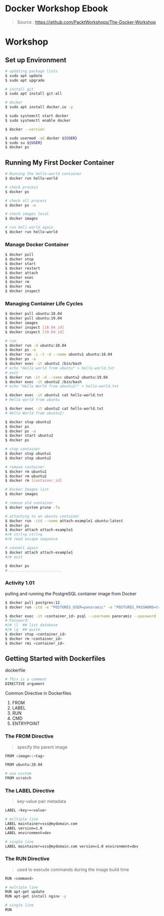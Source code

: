 # Docker Workshop Ebook

> Source : https://github.com/PacktWorkshops/The-Docker-Workshop

# Workshop

## Set up Environment

```sh
# updating package lists
$ sudo apt update
$ sudo apt upgrade

# install git 
$ sudo apt install git-all

# docker 
$ sudo apt install docker.io -y

$ sudo systemctl start docker 
$ sudo systemctl enable docker

$ docker --version

$ sudo usermod -aG docker ${USER}
$ sudo su ${USER}
$ docker ps
```

## Running My First Docker Container

```sh
# Running the hello-world container
$ docker run hello-world

# check process
$ docker ps

# check all process
$ docker ps -a

# check images local
$ docker images

# run hell-world again
$ docker run hello-world
```

### Manage Docker Container

```sh
$ docker pull
$ docker stop
$ docker start
$ docker restart
$ docker attach
$ docker exec
$ docker rm 
$ docker rmi
$ docker inspect
```

### Managing Container Life Cycles

```sh
$ docker pull ubuntu:18.04
$ docker pull ubuntu:19.04
$ docker images
$ docker inspect [18.04_id]
$ docker inspect [19.04_id]

# run
$ docker run -d ubuntu:18.04
$ docker ps -a
$ docker run -i -t -d --name ubuntu1 ubuntu:18.04
$ docker ps -a
$ docker exec -it ubuntu1 /bin/bash
# echo "Hello world from ubuntu" > hello-world.txt
# exit
$ docker run -it -d --name ubuntu2 ubuntu:19.04
$ docker exec -it ubuntu2 /bin/bash
# echo "Hello World from ubuntu2!" > hello-world.txt

$ docker exec -it ubuntu1 cat hello-world.txt
# Hello world from ubuntu

$ docker exec -it ubuntu2 cat hello-world.txt
# Hello World from ubuntu2!

$ docker stop ubuntu2
$ docker ps
$ docker ps -a
$ docker start ubuntu2
$ docker ps

# stop container
$ docker stop ubuntu1
$ docker stop ubuntu2

# remove container
$ docker rm ubuntu1
$ docker rm ubuntu2
$ docker rm [container_id]

# Docker Images list
$ docker images

# remove old container 
$ docker system prune -fa

# attaching to an ubuntu container
$ docker run -itd --name attach-example1 ubuntu:latest
$ docker ps
$ docker attach attach-example1
#/# ctrl+p ctrl+q
#/# read escape sequence

# connect again
$ docker attach attach-example1
#/# exit

$ docker ps
# ........................
```

### Activity 1.01

pulling and running the PostgreSQL container image from Docker

```sh
$ docker pull postgres:12
$ docker run -itd -e "POSTGRES_USER=panoramic" -e "POSTGRES_PASSWORD=trekking" postgres:12

$ docker exec -it <container_id> psql --username panoramic --password
# Password:
#/# \l  ## list database
#/# \q  ## quite
$ docker stop <container_id>
$ docker rm <container_id>
$ docker rmi <container_id>
```

## Getting Started with Dockerfiles

dockerfile

```dockerfile
# This is a comment
DIRECTIVE argument
```

Common Directive in Dockerfiles

1. FROM
2. LABEL
3. RUN
4. CMD
5. ENTRYPOINT

### The FROM Directive

> specify the parent image

```sh
FROM <image>:<tag>
```

```sh
FROM ubuntu:20.04

# use custom
FROM scratch
```

### The LABEL Directive

> key-value pair metadata

```sh
LABEL <key>=<value>
```

```sh
# miltiple line
LABEL maintainer=sss@mydomain.com
LABEL version=1.0
LABEL environment=dev

# single line
LABEL maintainer=sss@mydomain.com version=1.0 environment=dev
```

### The RUN Directive

> used to execute commands during the image build time

```sh
RUN <command>
```

```sh
# multiple line
RUN apt-get update
RUN apt-get install nginx -y

# single line
RUN
```